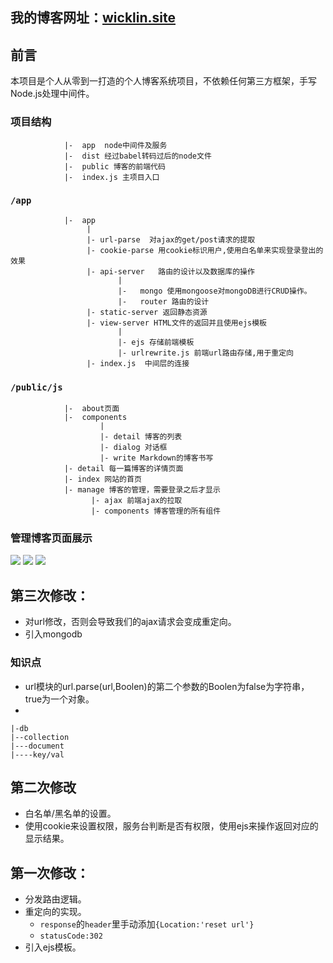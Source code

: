 ## 我的博客网址：[wicklin.site](wicklin.site)
## 前言
本项目是个人从零到一打造的个人博客系统项目，不依赖任何第三方框架，手写Node.js处理中间件。
### 项目结构
```
            |-  app  node中间件及服务
            |-  dist 经过babel转码过后的node文件
            |-  public 博客的前端代码
            |-  index.js 主项目入口
``` 
### `/app`
```
            |-  app 
                 |
                 |- url-parse  对ajax的get/post请求的提取
                 |- cookie-parse 用cookie标识用户,使用白名单来实现登录登出的效果
                 |- api-server   路由的设计以及数据库的操作
                        |
                        |-   mongo 使用mongoose对mongoDB进行CRUD操作。
                        |-   router 路由的设计
                 |- static-server 返回静态资源
                 |- view-server HTML文件的返回并且使用ejs模板
                        |
                        |- ejs 存储前端模板
                        |- urlrewrite.js 前端url路由存储,用于重定向
                 |- index.js  中间层的连接 
```
### `/public/js`
```
            |-  about页面
            |-  components
                    |
                    |- detail 博客的列表
                    |- dialog 对话框
                    |- write Markdown的博客书写
            |- detail 每一篇博客的详情页面
            |- index 网站的首页
            |- manage 博客的管理，需要登录之后才显示
                  |- ajax 前端ajax的拉取
                  |- components 博客管理的所有组件
```
### 管理博客页面展示
![](http://oph3rwqhn.bkt.clouddn.com/17-6-9/93406061.jpg)
![](http://oph3rwqhn.bkt.clouddn.com/17-6-9/56006546.jpg)
![](http://oph3rwqhn.bkt.clouddn.com/17-6-9/41288760.jpg)




## 第三次修改：
- 对url修改，否则会导致我们的ajax请求会变成重定向。
- 引入mongodb

### 知识点
- url模块的url.parse(url,Boolen)的第二个参数的Boolen为false为字符串，true为一个对象。
- 

```
|-db
|--collection
|---document
|----key/val
```

## 第二次修改
- 白名单/黑名单的设置。
- 使用cookie来设置权限，服务台判断是否有权限，使用ejs来操作返回对应的显示结果。

## 第一次修改：
- 分发路由逻辑。
- 重定向的实现。
  - `response`的`header`里手动添加`{Location:'reset url'}`
  - `statusCode:302`
- 引入ejs模板。
